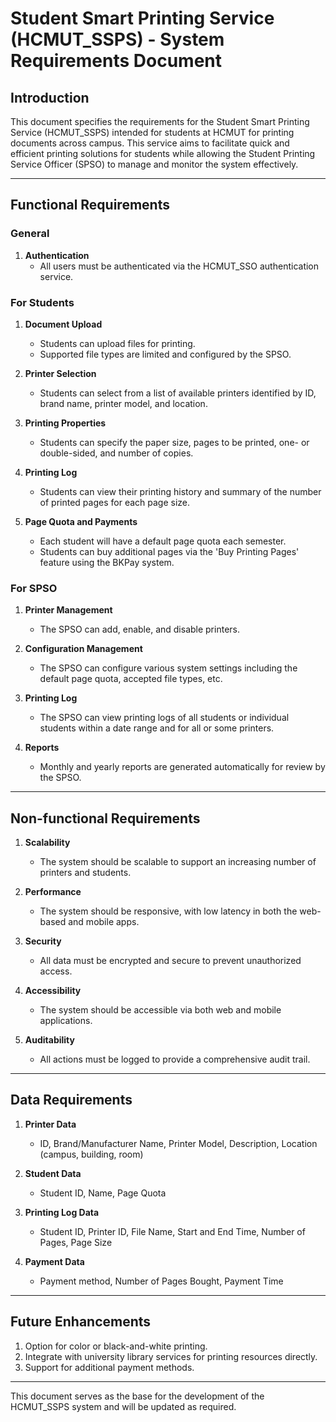 # Student Smart Printing Service (HCMUT_SSPS) - System Requirements Document

## Introduction

This document specifies the requirements for the Student Smart Printing Service (HCMUT_SSPS) intended for students at HCMUT for printing documents across campus. This service aims to facilitate quick and efficient printing solutions for students while allowing the Student Printing Service Officer (SPSO) to manage and monitor the system effectively.

---

## Functional Requirements

### General

1. **Authentication**
   - All users must be authenticated via the HCMUT_SSO authentication service.

### For Students

1. **Document Upload**

   - Students can upload files for printing.
   - Supported file types are limited and configured by the SPSO.
2. **Printer Selection**

   - Students can select from a list of available printers identified by ID, brand name, printer model, and location.
3. **Printing Properties**

   - Students can specify the paper size, pages to be printed, one- or double-sided, and number of copies.
4. **Printing Log**

   - Students can view their printing history and summary of the number of printed pages for each page size.
5. **Page Quota and Payments**

   - Each student will have a default page quota each semester.
   - Students can buy additional pages via the 'Buy Printing Pages' feature using the BKPay system.

### For SPSO

1. **Printer Management**

   - The SPSO can add, enable, and disable printers.
2. **Configuration Management**

   - The SPSO can configure various system settings including the default page quota, accepted file types, etc.
3. **Printing Log**

   - The SPSO can view printing logs of all students or individual students within a date range and for all or some printers.
4. **Reports**

   - Monthly and yearly reports are generated automatically for review by the SPSO.

---

## Non-functional Requirements

1. **Scalability**

   - The system should be scalable to support an increasing number of printers and students.
2. **Performance**

   - The system should be responsive, with low latency in both the web-based and mobile apps.
3. **Security**

   - All data must be encrypted and secure to prevent unauthorized access.
4. **Accessibility**

   - The system should be accessible via both web and mobile applications.
5. **Auditability**

   - All actions must be logged to provide a comprehensive audit trail.

---

## Data Requirements

1. **Printer Data**

   - ID, Brand/Manufacturer Name, Printer Model, Description, Location (campus, building, room)
2. **Student Data**

   - Student ID, Name, Page Quota
3. **Printing Log Data**

   - Student ID, Printer ID, File Name, Start and End Time, Number of Pages, Page Size
4. **Payment Data**

   - Payment method, Number of Pages Bought, Payment Time

---

## Future Enhancements

1. Option for color or black-and-white printing.
2. Integrate with university library services for printing resources directly.
3. Support for additional payment methods.

---

This document serves as the base for the development of the HCMUT_SSPS system and will be updated as required.
